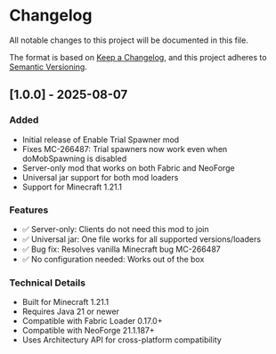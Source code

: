# Changelog

All notable changes to this project will be documented in this file.

The format is based on [Keep a Changelog](https://keepachangelog.com/en/1.0.0/),
and this project adheres to [Semantic Versioning](https://semver.org/spec/v2.0.0.html).

## [1.0.0] - 2025-08-07

### Added
- Initial release of Enable Trial Spawner mod
- Fixes MC-266487: Trial spawners now work even when doMobSpawning is disabled
- Server-only mod that works on both Fabric and NeoForge
- Universal jar support for both mod loaders
- Support for Minecraft 1.21.1

### Features
- ✅ Server-only: Clients do not need this mod to join
- ✅ Universal jar: One file works for all supported versions/loaders
- ✅ Bug fix: Resolves vanilla Minecraft bug MC-266487
- ✅ No configuration needed: Works out of the box

### Technical Details
- Built for Minecraft 1.21.1
- Requires Java 21 or newer
- Compatible with Fabric Loader 0.17.0+
- Compatible with NeoForge 21.1.187+
- Uses Architectury API for cross-platform compatibility
